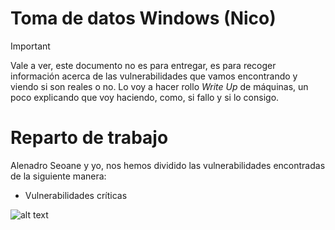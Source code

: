 # Toma de datos Windows (Nico)

> [!IMPORTANT]
> Vale a ver, este documento no es para entregar, es para recoger información acerca de las vulnerabilidades que vamos encontrando y viendo si son reales o no. Lo voy a hacer rollo *Write Up* de máquinas, un poco explicando que voy haciendo, como, si fallo y si lo consigo.

# Reparto de trabajo

Alenadro Seoane y yo, nos hemos dividido las vulnerabilidades encontradas de la siguiente manera:

- Vulnerabilidades críticas

![alt text](image.png)

